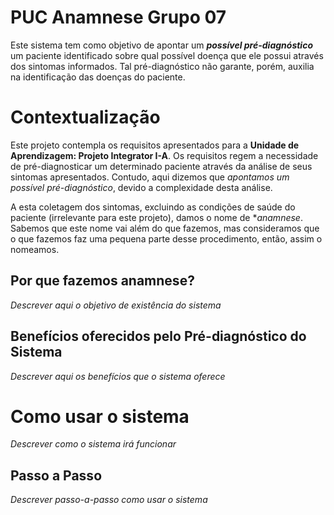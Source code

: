 # PUC Anamnese Grupo 07

Este sistema tem como objetivo de apontar um ***possível pré-diagnóstico*** um paciente identificado sobre qual possível doença que ele possui através dos sintomas informados. Tal pré-diagnóstico não garante, porém, auxilia na identificação das doenças do paciente.

# Contextualização

Este projeto contempla os requisitos apresentados para a **Unidade de Aprendizagem: Projeto Integrator I-A**. Os requisitos regem a necessidade de pré-diagnosticar um determinado paciente através da análise de seus sintomas apresentados. Contudo, aqui dizemos que *apontamos um possível pré-diagnóstico*, devido a complexidade desta análise.

A esta coletagem dos sintomas, excluindo as condições de saúde do paciente (irrelevante para este projeto), damos o nome de **anamnese*. Sabemos que este nome vai além do que fazemos, mas consideramos que o que fazemos faz uma pequena parte desse procedimento, então, assim o nomeamos.

## Por que fazemos anamnese?

*Descrever aqui o objetivo de existência do sistema*

## Benefícios oferecidos pelo Pré-diagnóstico do Sistema

*Descrever aqui os benefícios que o sistema oferece*

# Como usar o sistema

*Descrever como o sistema irá funcionar*

## Passo a Passo

*Descrever passo-a-passo como usar o sistema*
